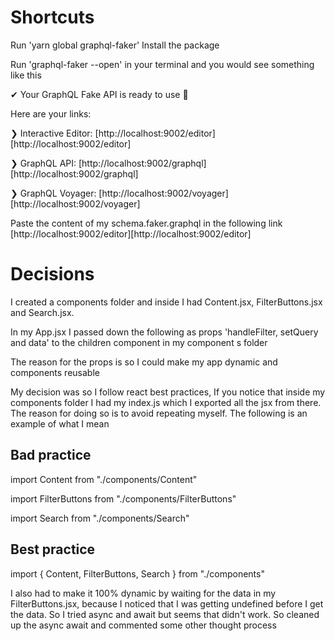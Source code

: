 # Shortcuts

Run 'yarn global graphql-faker' Install the package

Run 'graphql-faker --open' in your terminal and you would see something like this

✔ Your GraphQL Fake API is ready to use 🚀

  Here are your links:

  ❯ Interactive Editor: [http://localhost:9002/editor][http://localhost:9002/editor]

  ❯ GraphQL API:        [http://localhost:9002/graphql][http://localhost:9002/graphql]

  ❯ GraphQL Voyager:    [http://localhost:9002/voyager][http://localhost:9002/voyager]

Paste the content of my schema.faker.graphql in the following link [http://localhost:9002/editor][http://localhost:9002/editor]

# Decisions  

I created a components folder and inside I had Content.jsx, FilterButtons.jsx and Search.jsx.

In my App.jsx I passed down the following as props 'handleFilter, setQuery and data' to the children component in my component s folder

The reason for the props is so I could make my app dynamic and components reusable

My decision was so I follow react best practices, If you notice that inside my components folder I had my index.js which I exported all the jsx from there. The reason for doing so is to avoid repeating myself. The following is an example of what I mean

## Bad practice
import Content from "./components/Content"

import FilterButtons from "./components/FilterButtons"

import Search from "./components/Search"

## Best practice
import { Content, FilterButtons, Search } from "./components"

I also had to make it 100% dynamic by waiting for the data in my FilterButtons.jsx, because I noticed that I was getting undefined before I get the data. So I tried async and await but seems that didn't work. So cleaned up the async await and commented some other thought process